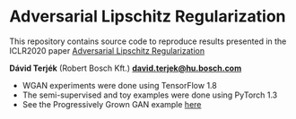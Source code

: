 # Adversarial Lipschitz Regularization

This repository contains source code to reproduce results presented in the ICLR2020 paper [Adversarial Lipschitz Regularization](https://openreview.net/forum?id=Bke_DertPB)

**Dávid Terjék** (Robert Bosch Kft.) **[david.terjek@hu.bosch.com](mailto:david.terjek@hu.bosch.com)**

* WGAN experiments were done using TensorFlow 1.8
* The semi-supervised and toy examples were done using PyTorch 1.3
* See the Progressively Grown GAN example [here](https://github.com/dterjek/progressive_growing_of_gans)
